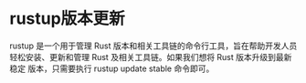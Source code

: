# rustup版本更新
rustup 是一个用于管理 Rust 版本和相关工具链的命令行工具，旨在帮助开发人员
轻松安装、更新和管理 Rust 及相关工具链。如果我们想将 Rust 版本升级到最新稳定
版本，只需要执行 rustup update stable 命令即可。
